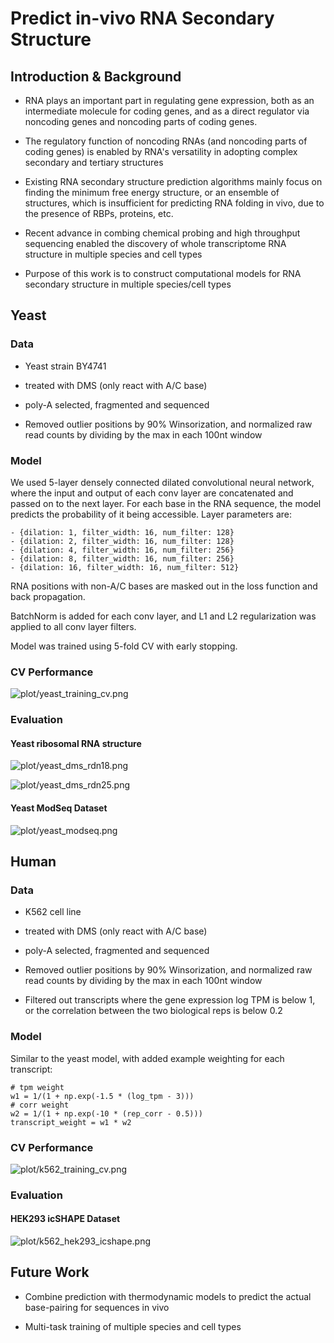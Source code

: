 # Predict in-vivo RNA Secondary Structure

## Introduction & Background

- RNA plays an important part in regulating gene expression,
 both as an intermediate molecule for coding genes,
 and as a direct regulator via noncoding genes and noncoding parts of coding genes.

- The regulatory function of noncoding RNAs (and noncoding parts of coding genes)
is enabled by RNA's versatility in adopting complex secondary and tertiary structures

- Existing RNA secondary structure prediction algorithms mainly focus on
finding the minimum free energy structure, or an ensemble of structures,
which is insufficient for predicting RNA folding in vivo,
due to the presence of RBPs, proteins, etc.

- Recent advance in combing chemical probing and high throughput sequencing
enabled the discovery of whole transcriptome RNA structure in multiple species and cell types

- Purpose of this work is to construct computational models for RNA secondary structure
 in multiple species/cell types

## Yeast

### Data


- ﻿Yeast strain BY4741

- treated with DMS (only react with A/C base)

- poly-A selected, fragmented and sequenced

- Removed outlier positions by ﻿90% Winsorization,
and normalized raw read counts by dividing by the max in each 100nt window

### Model


We used 5-layer densely connected dilated convolutional neural network,
where the input and output of each conv layer are concatenated and passed on to the next layer.
For each base in the RNA sequence, the model predicts the probability of it being accessible.
Layer parameters are:

```
- {dilation: 1, filter_width: 16, num_filter: 128}
- {dilation: 2, filter_width: 16, num_filter: 128}
- {dilation: 4, filter_width: 16, num_filter: 256}
- {dilation: 8, filter_width: 16, num_filter: 256}
- {dilation: 16, filter_width: 16, num_filter: 512}
```

RNA positions with non-A/C bases are masked out in the loss function and back propagation.

BatchNorm is added for each conv layer,
and L1 and L2 regularization was applied to all conv layer filters.

Model was trained using 5-fold CV with early stopping.

### CV Performance

![plot/yeast_training_cv.png](plot/yeast_training_cv.png)


### Evaluation

#### Yeast ribosomal RNA structure

![plot/yeast_dms_rdn18.png](plot/yeast_dms_rdn18.png)

![plot/yeast_dms_rdn25.png](plot/yeast_dms_rdn25.png)

#### Yeast ModSeq Dataset

![plot/yeast_modseq.png](plot/yeast_modseq.png)

## Human

### Data


- K562 cell line

- treated with DMS (only react with A/C base)

- poly-A selected, fragmented and sequenced

- Removed outlier positions by ﻿90% Winsorization,
and normalized raw read counts by dividing by the max in each 100nt window

- Filtered out transcripts where the gene expression log TPM is below 1,
or the correlation between the two biological reps is below 0.2


### Model

Similar to the yeast model, with added example weighting for each transcript:

```
# tpm weight
w1 = 1/(1 + np.exp(-1.5 * (log_tpm - 3)))
# corr weight
w2 = 1/(1 + np.exp(-10 * (rep_corr - 0.5)))
transcript_weight = w1 * w2
```


### CV Performance

![plot/k562_training_cv.png](plot/k562_training_cv.png)



### Evaluation

#### HEK293 icSHAPE Dataset

![plot/k562_hek293_icshape.png](plot/k562_hek293_icshape.png)

## Future Work

- Combine prediction with thermodynamic models to predict the actual base-pairing for sequences in vivo

- Multi-task training of multiple species and cell types



